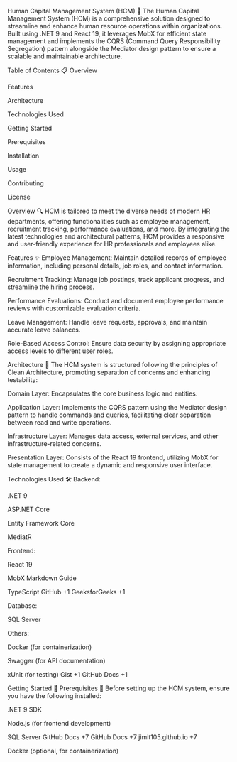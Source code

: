 Human Capital Management System (HCM) :briefcase:
The Human Capital Management System (HCM) is a comprehensive solution designed to streamline and enhance human resource operations within organizations. Built using .NET 9 and React 19, it leverages MobX for efficient state management and implements the CQRS (Command Query Responsibility Segregation) pattern alongside the Mediator design pattern to ensure a scalable and maintainable architecture.​

Table of Contents :clipboard:
Overview

Features

Architecture

Technologies Used

Getting Started

Prerequisites

Installation

Usage

Contributing

License

Overview :mag:
HCM is tailored to meet the diverse needs of modern HR departments, offering functionalities such as employee management, recruitment tracking, performance evaluations, and more. By integrating the latest technologies and architectural patterns, HCM provides a responsive and user-friendly experience for HR professionals and employees alike.​

Features :sparkles:
Employee Management: Maintain detailed records of employee information, including personal details, job roles, and contact information.​

Recruitment Tracking: Manage job postings, track applicant progress, and streamline the hiring process.​

Performance Evaluations: Conduct and document employee performance reviews with customizable evaluation criteria.​

Leave Management: Handle leave requests, approvals, and maintain accurate leave balances.​

Role-Based Access Control: Ensure data security by assigning appropriate access levels to different user roles.​

Architecture :triangular_ruler:
The HCM system is structured following the principles of Clean Architecture, promoting separation of concerns and enhancing testability:​

Domain Layer: Encapsulates the core business logic and entities.​

Application Layer: Implements the CQRS pattern using the Mediator design pattern to handle commands and queries, facilitating clear separation between read and write operations.​

Infrastructure Layer: Manages data access, external services, and other infrastructure-related concerns.​

Presentation Layer: Consists of the React 19 frontend, utilizing MobX for state management to create a dynamic and responsive user interface.​

Technologies Used :hammer_and_wrench:
Backend:

.NET 9​

ASP.NET Core​

Entity Framework Core​

MediatR​

Frontend:

React 19​

MobX​
Markdown Guide

TypeScript​
GitHub
+1
GeeksforGeeks
+1

Database:

SQL Server​

Others:

Docker (for containerization)​

Swagger (for API documentation)​

xUnit (for testing)​
Gist
+1
GitHub Docs
+1

Getting Started :rocket:
Prerequisites :checkered_flag:
Before setting up the HCM system, ensure you have the following installed:

.NET 9 SDK​

Node.js (for frontend development)​

SQL Server​
GitHub Docs
+7
GitHub Docs
+7
jimit105.github.io
+7

Docker (optional, for containerization)
